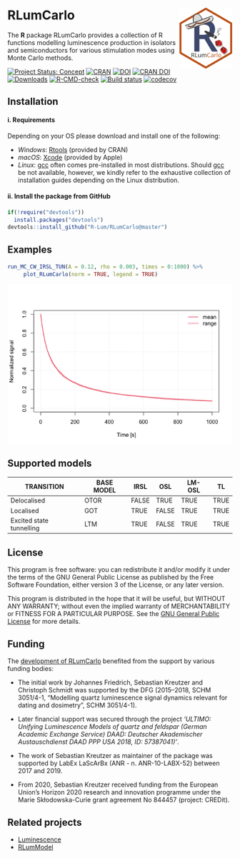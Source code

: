 




<!-- README.md was auto-generated by README.Rmd. Please DO NOT edit by hand!-->

# RLumCarlo <img width=120px src="man/figures/Logo_RLumCarlo.png" align="right" />

The **R** package RLumCarlo provides a collection of R functions
modelling luminescence production in isolators and semiconductors for
various stimulation modes using Monte Carlo methods.

[![Project Status:
Concept](https://www.repostatus.org/badges/latest/active.svg)](https://www.repostatus.org/#active)
[![CRAN](https://www.r-pkg.org/badges/version/RLumCarlo)](https://CRAN.R-project.org/package=RLumCarlo)
[![DOI](https://zenodo.org/badge/82188344.svg)](https://zenodo.org/badge/latestdoi/82188344)
[![CRAN
DOI](https://img.shields.io/badge/doi-10.32614/CRAN.package.RLumCarlo-blue.svg)](https://doi.org/10.32614/CRAN.package.RLumCarlo)
[![Downloads](https://cranlogs.r-pkg.org/badges/grand-total/RLumCarlo)](https://www.r-pkg.org/pkg/RLumCarlo)
[![R-CMD-check](https://github.com/R-Lum/RLumCarlo/workflows/GitHub%20Actions%20CI/badge.svg)](https://github.com/R-Lum/RLumCarlo/actions)
[![Build
status](https://ci.appveyor.com/api/projects/status/yxsmwa86jajhtesn?svg=true)](https://ci.appveyor.com/project/RLumSK/rlumcarlo)
[![codecov](https://app.codecov.io/gh/R-Lum/RLumCarlo/branch/master/graph/badge.svg?token=W0q5JUInf7)](https://app.codecov.io/gh/R-Lum/RLumCarlo)

## Installation

#### i. Requirements

Depending on your OS please download and install one of the following:

- *Windows*: [Rtools](https://cran.r-project.org/bin/windows/Rtools/)
  (provided by CRAN)
- *macOS*: [Xcode](https://developer.apple.com) (provided by Apple)
- *Linux*: [gcc](https://gcc.gnu.org) often comes pre-installed in most
  distributions. Should [gcc](https://gcc.gnu.org) be not available,
  however, we kindly refer to the exhaustive collection of installation
  guides depending on the Linux distribution.

#### ii. Install the package from GitHub

``` r
if(!require("devtools"))
  install.packages("devtools")
devtools::install_github("R-Lum/RLumCarlo@master")
```

## Examples

``` r
run_MC_CW_IRSL_TUN(A = 0.12, rho = 0.003, times = 0:1000) %>%
     plot_RLumCarlo(norm = TRUE, legend = TRUE)
```

<img src="man/figures/README-unnamed-chunk-2-1.png" style="display: block; margin: auto;" />

## Supported models

| TRANSITION               | BASE MODEL | IRSL  | OSL   | LM-OSL | TL   |
|--------------------------|------------|-------|-------|--------|------|
| Delocalised              | OTOR       | FALSE | TRUE  | TRUE   | TRUE |
| Localised                | GOT        | TRUE  | FALSE | TRUE   | TRUE |
| Excited state tunnelling | LTM        | TRUE  | FALSE | TRUE   | TRUE |

## License

This program is free software: you can redistribute it and/or modify it
under the terms of the GNU General Public License as published by the
Free Software Foundation, either version 3 of the License, or any later
version.

This program is distributed in the hope that it will be useful, but
WITHOUT ANY WARRANTY; without even the implied warranty of
MERCHANTABILITY or FITNESS FOR A PARTICULAR PURPOSE. See the [GNU
General Public
License](https://github.com/R-Lum/RLumCarlo/blob/master/LICENSE) for
more details.

## <span class="glyphicon glyphicon-euro"></span> Funding

The [development of RLumCarlo](https://github.com/R-Lum/RLumCarlo)
benefited from the support by various funding bodies:

- The initial work by Johannes Friedrich, Sebastian Kreutzer and
  Christoph Schmidt was supported by the DFG (2015–2018, SCHM 3051/4-1,
  “Modelling quartz luminescence signal dynamics relevant for dating and
  dosimetry”, SCHM 3051/4-1).

- Later financial support was secured through the project *‘ULTIMO:
  Unifying Luminescence Models of quartz and feldspar (German Academic
  Exchange Service) DAAD: Deutscher Akademischer Austauschdienst DAAD
  PPP USA 2018, ID: 57387041)’*.

- The work of Sebastian Kreutzer as maintainer of the package was
  supported by LabEx LaScArBx (ANR - n. ANR-10-LABX-52) between 2017 and
  2019.

- From 2020, Sebastian Kreutzer received funding from the European
  Union’s Horizon 2020 research and innovation programme under the Marie
  Skłodowska-Curie grant agreement No 844457 (project: CREDit).

## Related projects

- [Luminescence](https://github.com/R-Lum/Luminescence)
- [RLumModel](https://github.com/R-Lum/RLumModel)
